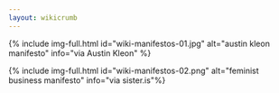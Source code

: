 ```yaml
---
layout: wikicrumb 
---
```



{% include img-full.html id="wiki-manifestos-01.jpg" alt="austin kleon manifesto" info="via Austin Kleon" %}

{% include img-full.html id="wiki-manifestos-02.png" alt="feminist business manifesto" info="via sister.is"%}